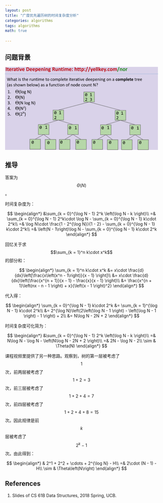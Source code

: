 ```yaml
---
layout: post
title: "广度优先遍历树的时间复杂度分析"
categories: algorithms
tags: algorithms
math: true

---
```


## 问题背景

<img src="/assets/img/algorithms/post-2023-08-21.png" alt="Question" />

## 推导
答案为 $$\Theta(N)$$。

时间复杂度为：

$$
\begin{align*}
&\sum_{k = 0}^{\log N - 1} 2^k \left(\log N - k \right)\\
=& \sum_{k = 0}^{\log N - 1} 2^k\cdot \log N - \sum_{k = 0}^{\log N - 1} k\cdot 2^k\\
=& \log N\cdot \frac{1 - 2^{\log N}}{1 - 2} - \sum_{k = 0}^{\log N - 1} k\cdot 2^k\\
=& \left(N - 1\right)\log N - \sum_{k = 0}^{\log N - 1} k\cdot 2^k
\end{align*}
$$

回忆关于求 $$\sum_{k = 1}^n k\cdot x^k$$ 的部分和：

$$
\begin{align*}
\sum_{k = 1}^n k\cdot x^k &= x\cdot \frac{d}{dx}\left[\frac{x\left(x^n - 1\right)}{x - 1} \right]\\
&= x\cdot \frac{d}{dx}\left(\frac{x^{n + 1}}{x - 1} - \frac{x}{x - 1} \right)\\
&= \frac{x^{n + 1}\left(nx - n - 1 \right) + x}{\left(x - 1 \right)^2}
\end{align*}
$$

代入得：

$$
\begin{align*}
\sum_{k = 0}^{\log N - 1} k\cdot 2^k &= \sum_{k = 1}^{\log N - 1} k\cdot 2^k\\
&= 2^{\log N}\left(2\left(\log N - 1 \right) - \left(\log N - 1 \right) - 1 \right) + 2\\
&= N\log N - 2N + 2
\end{align*}
$$

时间复杂度可化简为：

$$
\begin{align*}
&\sum_{k = 0}^{\log N - 1} 2^k \left(\log N - k \right)\\
=& N\log N - \log N - \left(N\log N - 2N + 2 \right)\\
=& 2N - \log N - 2\\
\sim & \Theta(N)
\end{align*}
$$

课程视频里提供了另一种思路。观察到，树的第一层被考虑了 $$1$$ 次，前两层被考虑了 $$1 + 2 = 3$$ 次，前三层被考虑了 $$1 + 2 + 4 = 7$$ 次，前四层被考虑了 $$1 + 2 + 4 + 8 = 15$$ 次。因此规律是前 $$k$$ 层被考虑了 $$2^k - 1$$ 次。由此得到：

$$
\begin{align*}
& 2^1 + 2^2 + \cdots + 2^{\log N} - H\\
=& 2\cdot (N - 1) - H\\
\sim & \Theta\left(N\right)
\end{align*}
$$

## References
1. Slides of CS 61B Data Structures, 2018 Spring, UCB.

